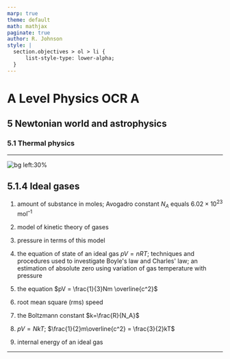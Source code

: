 ```yaml
---
marp: true
theme: default
math: mathjax
paginate: true
author: R. Johnson
style: |
  section.objectives > ol > li {
      list-style-type: lower-alpha;
  }
---
```


# A Level Physics OCR A

## 5 Newtonian world and astrophysics

### 5.1 Thermal physics

---

<!-- _class: objectives -->

![bg left:30%](https://images.unsplash.com/photo-1492962827063-e5ea0d8c01f5?ixlib=rb-4.0.3&ixid=MnwxMjA3fDB8MHxwaG90by1wYWdlfHx8fGVufDB8fHx8&auto=format&fit=crop&w=2121&q=80)

## 5.1.4 Ideal gases

1. amount of substance in moles; Avogadro constant $N_A$ equals $6.02 × 10^{23}\text{ mol}^{–1}$

2. model of kinetic theory of gases

3. pressure in terms of this model

4. the equation of state of an ideal gas $pV = nRT$; techniques and procedures used to investigate Boyle's law and Charles' law; an estimation of absolute zero using variation of gas temperature with pressure

5. the equation $pV = \frac{1}{3}Nm \overline{c^2}$

6. root mean square (rms) speed

7. the Boltzmann constant $k=\frac{R}{N_A}$

8. $pV = NkT$; $\frac{1}{2}m\overline{c^2} = \frac{3}{2}kT$

9. internal energy of an ideal gas

---
